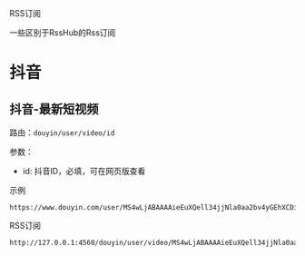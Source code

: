 
RSS订阅

一些区别于RssHub的Rss订阅

# 抖音
## 抖音-最新短视频

路由：`douyin/user/video/id`

参数：
- id: 抖音ID，必填，可在网页版查看

示例
```
https://www.douyin.com/user/MS4wLjABAAAAieEuXQell34jjNla0aa2bv4yGEhXCDiJ8zY4rGPYhzo
```
RSS订阅
```
http://127.0.0.1:4560/douyin/user/video/MS4wLjABAAAAieEuXQell34jjNla0aa2bv4yGEhXCDiJ8zY4rGPYhzo
```

